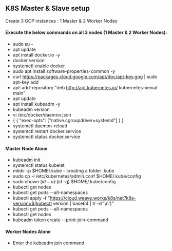 ## K8S Master & Slave setup
Create 3 GCP instances : 1 Master & 2 Worker Nodes

#### Execute the below commands on all 3 nodes (1 Master & 2 Worker Nodes):
- sudo su -
- apt update
- apt install docker.io -y
- docker version
- systemctl enable docker
- sudo apt install software-properties-common -y
- curl https://packages.cloud.google.com/apt/doc/apt-key.gpg | sudo apt-key add
- apt-add-repository "deb http://apt.kubernetes.io/ kubernetes-xenial main"
- apt update
- apt install kubeadm -y
- kubeadm version
- vi /etc/docker/daemon.json
- {
  {
      "exec-opts": ["native.cgroupdriver=systemd"]
  }
  }
- systemctl daemon-reload
- systemctl restart docker.service
- systemctl status docker.service

#### Master Node Alone
- kubeadm init
- systemctl status kubelet
- mkdir -p $HOME/.kube - creating a folder .kube 
- sudo cp -i /etc/kubernetes/admin.conf $HOME/.kube/config
- sudo chown $(id -u):$(id -g) $HOME/.kube/config
- kubectl get nodes
- kubectl get pods --all-namespaces
- kubectl apply -f "https://cloud.weave.works/k8s/net?k8s-version=$(kubectl version | base64 | tr -d '\n')"
- kubectl get pods --all-namespaces
- kubectl get nodes
- kubeadm token create --print-join-command

#### Worker Nodes Alone
- Enter the kubeadm join command


